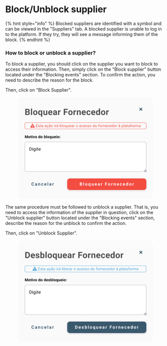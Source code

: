 # Block/Unblock supplier

{% hint style="info" %}
Blocked suppliers are identified with a symbol and can be viewed in the "Suppliers" tab. A blocked supplier is unable to log in to the platform. If they try, they will see a message informing them of the block.
{% endhint %}

### How to block or unblock a supplier?

To block a supplier, you should click on the supplier you want to block to access their information. Then, simply click on the "Block supplier" button located under the "Blocking events" section. To confirm the action, you need to describe the reason for the block.

Then, click on "Block Supplier".

<figure><img src="../../../.gitbook/assets/Bloquear fornecedor.png" alt=""><figcaption></figcaption></figure>

The same procedure must be followed to unblock a supplier. That is, you need to access the information of the supplier in question, click on the "Unblock supplier" button located under the "Blocking events" section, describe the reason for the unblock to confirm the action.

Then, click on "Unblock Supplier".

<figure><img src="../../../.gitbook/assets/desbloquear fornecedor.png" alt=""><figcaption></figcaption></figure>
